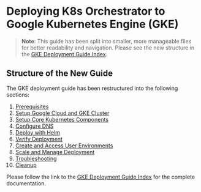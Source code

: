 # Deploying K8s Orchestrator to Google Kubernetes Engine (GKE)

> **Note**: This guide has been split into smaller, more manageable files for better readability and navigation. Please see the new structure in the [GKE Deployment Guide Index](./gke/index.md).

## Structure of the New Guide

The GKE deployment guide has been restructured into the following sections:

1. [Prerequisites](./gke/01-prerequisites.md)
2. [Setup Google Cloud and GKE Cluster](./gke/02-setup-gcp-gke.md)
3. [Setup Core Kubernetes Components](./gke/03-core-kubernetes-components.md)
4. [Configure DNS](./gke/04-configure-dns.md)
5. [Deploy with Helm](./gke/05-deploy-with-helm.md)
6. [Verify Deployment](./gke/06-verify-deployment.md)
7. [Create and Access User Environments](./gke/07-user-environments.md)
8. [Scale and Manage Deployment](./gke/08-scaling-management.md)
9. [Troubleshooting](./gke/09-troubleshooting.md)
10. [Cleanup](./gke/10-cleanup.md)

Please follow the link to the [GKE Deployment Guide Index](./gke/index.md) for the complete documentation.